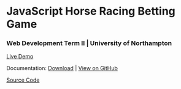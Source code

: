# JavaScript Horse Racing Betting Game
### Web Development Term II | University of Northampton

[Live Demo](https://diwaslamsal.github.io/JavaScriptHorse/main/)

Documentation: [Download](https://github.com/DiwasLamsal/JavaScriptHorse/raw/master/diwas-lamsal-18406547-technical-report.pdf) | [View on GitHub](https://github.com/DiwasLamsal/JavaScriptHorse/blob/master/diwas-lamsal-18406547-technical-report.pdf)

[Source Code](https://diwaslamsal.github.io/JavaScriptHorse/main/)
